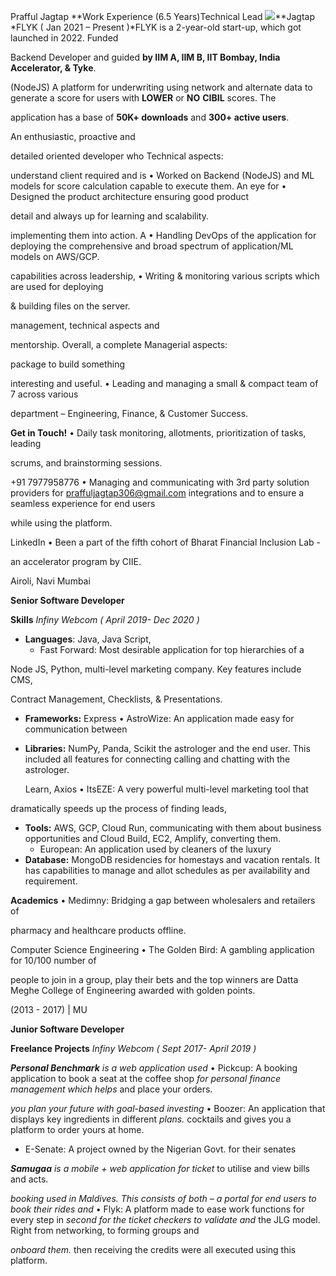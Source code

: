 Prafful Jagtap **Work Experience (6.5 Years)Technical Lead ![](Aspose.Words.32dd7759-c4d6-4270-b0b9-cd77b237fa26.001.png)**Jagtap *FLYK ( Jan 2021 – Present )*FLYK is a 2-year-old start-up, which got launched in 2022. Funded 

Backend Developer and guided **by IIM A, IIM B, IIT Bombay, India Accelerator, & Tyke**. 

(NodeJS) A platform for underwriting using network and alternate data to generate a score for users with **LOWER** or **NO** **CIBIL** scores. The 

application has a base of **50K+ downloads** and **300+ active users**.

An enthusiastic, proactive and 

detailed oriented developer who  Technical aspects:

understand client required and is  • Worked on Backend (NodeJS) and ML models for score calculation capable to execute them. An eye for  • Designed the product architecture ensuring good product 

detail and always up for learning and  scalability.

implementing them into action. A  • Handling DevOps of the application for deploying the comprehensive and broad spectrum of  application/ML models on AWS/GCP.

capabilities across leadership,  • Writing & monitoring various scripts which are used for deploying 

& building files on the server. 

management, technical aspects and 

mentorship. Overall, a complete  Managerial aspects:

package to build something 

interesting and useful.  • Leading and managing a small & compact team of 7 across various 

department – Engineering, Finance, & Customer Success. 

**Get in Touch!** • Daily task monitoring, allotments, prioritization of tasks, leading 

scrums, and brainstorming sessions. 

+91 7977958776 • Managing and communicating with 3rd party solution providers for <praffuljagtap306@gmail.com> integrations and to ensure a seamless experience for end users 

while using the platform. 

LinkedIn • Been a part of the fifth cohort of Bharat Financial Inclusion Lab - 

an accelerator program by CIIE. 

Airoli, Navi Mumbai

**Senior Software Developer**

**Skills** *Infiny Webcom ( April 2019- Dec 2020 )*

- **Languages**: Java, Java Script, 
  - Fast Forward: Most desirable application for top hierarchies of a 

Node JS, Python,  multi-level marketing company. Key features include CMS, 

Contract Management, Checklists, & Presentations.

- **Frameworks:** Express • AstroWize: An application made easy for communication between 
- **Libraries:** NumPy, Panda, Scikit  the astrologer and the end user. This included all features for connecting calling and chatting with the astrologer. 

  Learn, Axios • ItsEZE: A very powerful multi-level marketing tool that 

dramatically speeds up the process of finding leads, 

- **Tools:** AWS, GCP, Cloud Run,  communicating with them about business opportunities and Cloud Build, EC2, Amplify,  converting them.
  - European: An application used by cleaners of the luxury 
- **Database:** MongoDB residencies for homestays and vacation rentals. It has capabilities to manage and allot schedules as per availability and requirement. 

**Academics** • Medimny: Bridging a gap between wholesalers and retailers of 

pharmacy and healthcare products offline. 

Computer Science Engineering  • The Golden Bird: A gambling application for 10/100 number of 

people to join in a group, play their bets and the top winners are Datta Meghe College of Engineering awarded with golden points. 

(2013 - 2017) | MU

**Junior Software Developer**

**Freelance Projects** *Infiny Webcom ( Sept 2017- April 2019 )*

***Personal Benchmark** is a web application used*  • Pickcup: A booking application to book a seat at the coffee shop *for personal finance management which helps*  and place your orders. 

*you plan your future with goal-based investing*  • Boozer: An application that displays key ingredients in different *plans.*  cocktails and gives you a platform to order yours at home. 

- E-Senate: A project owned by the Nigerian Govt. for their senates 

***Samugaa** is a mobile + web application for ticket*  to utilise and view bills and acts. 

*booking used in Maldives. This consists of both – a portal for end users to book their rides and*  • Flyk: A platform made to ease work functions for every step in *second for the ticket checkers to validate and*  the JLG model. Right from networking, to forming groups and 

*onboard them.*  then receiving the credits were all executed using this platform. 
